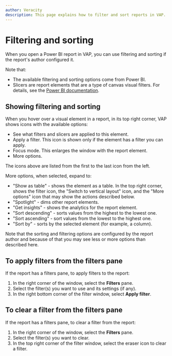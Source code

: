```yaml
---
author: Veracity
description: This page explains how to filter and sort reports in VAP.
---
```


# Filtering and sorting

When you open a Power BI report in VAP, you can use filtering and sorting if the report's author configured it.

Note that:
* The available filtering and sorting options come from Power BI.
* Slicers are report elements that are a type of canvas visual filters. For details, see the [Power BI documentation](https://learn.microsoft.com/en-us/power-bi/visuals/power-bi-visualization-slicers).

## Showing filtering and sorting

When you hover over a visual element in a report, in its top right corner, VAP shows icons with the available options:
* See what filters and slicers are applied to this element.
* Apply a filter. This icon is shown only if the element has a filter you can apply.
* Focus mode. This enlarges the window with the report element.
* More options.

The icons above are listed from the first to the last icon from the left.

More options, when selected, expand to:
* "Show as table" - shows the element as a table. In the top right corner, shows the filter icon, the "Switch to vertical layout" icon, and the "More options" icon that may show the actions described below.
* "Spotlight" - dims other report elements.
* "Get insights" - shows the analytics for the report element.
* "Sort descending" - sorts values from the highest to the lowest one.
* "Sort ascending" - sort values from the lowest to the highest one.
* "Sort by" - sorts by the selected element (for example, a column).

Note that the sorting and filtering options are configured by the report author and because of that you may see less or more options than described here.

## To apply filters from the filters pane

If the report has a filters pane, to apply filters to the report:
1. In the right corner of the window, select the **Filters** pane.
2. Select the filter(s) you want to use and its settings (if any).
3. In the right bottom corner of the filter window, select **Apply filter**.

## To clear a filter from the filters pane

If the report has a filters pane, to clear a filter from the report:
1. In the right corner of the window, select the **Filters** pane.
2. Select the filter(s) you want to clear.
3. In the top right corner of the filter window, select the eraser icon to clear a filter.
